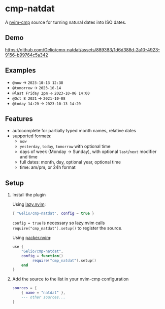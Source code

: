 # cmp-natdat

A [nvim-cmp](https://github.com/hrsh7th/nvim-cmp) source for turning natural
dates into ISO dates.

## Demo

https://github.com/Gelio/cmp-natdat/assets/889383/1d6d388d-2a10-4923-9156-b99764c5a342

## Examples

- `@now` -> `2023-10-13 12:38`
- `@tomorrow` -> `2023-10-14`
- `@last Friday 2pm` -> `2023-10-06 14:00`
- `@Oct 8 2021` -> `2021-10-08`
- `@today 14:20` -> `2023-10-13 14:20`

## Features

- autocomplete for partially typed month names, relative dates
- supported formats:
  - `now`
  - `yesterday`, `today`, `tomorrow` with optional time
  - days of week (Monday -> Sunday), with optional `last`/`next` modifier and
    time
  - full dates: month, day, optional year, optional time
  - time: am/pm, or 24h format

## Setup

1. Install the plugin

   Using [lazy.nvim](https://github.com/folke/lazy.nvim):

   ```lua
   { "Gelio/cmp-natdat", config = true }
   ```

   `config = true` is necessary so lazy.nvim calls
   `require("cmp_natdat").setup()` to register the source.

   Using [packer.nvim](https://github.com/wbthomason/packer.nvim):

   ```lua
   use {
       "Gelio/cmp-natdat",
       config = function()
            require("cmp_natdat").setup()
       end
   }
   ```

2. Add the source to the list in your nvim-cmp configuration

   ```lua
   sources = {
       { name = "natdat" },
       --- other sources...
   }
   ```
